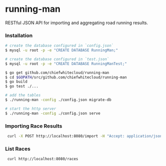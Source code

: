 # running-man

RESTful JSON API for importing and aggregating road running results. 

### Installation

```sh
# create the database configured in `config.json`
$ mysql -u root -p -e "CREATE DATABASE RunningMan;"

# create the database configured in `test.json`
$ mysql -u root -p -e "CREATE DATABASE RunningManTest;"
```

```sh
$ go get github.com/chiefwhitecloud/running-man
$ cd $GOPATH/src/github.com/chiefwhitecloud/running-man
$ go build
$ go test ./...

# add the tables
$ ./running-man -config ./config.json migrate-db

# start the http server
$ ./running-man -config ./config.json serve
```

### Importing Race Results

```sh
 curl -X POST http://localhost:8080/import -H "Accept: application/json" -d '{"raceUrl":"http://www.nlaa.ca/results/rr/2015/20150412flatout5k.php"}'
```

### List Races

```sh
 curl http://localhost:8080/races
```